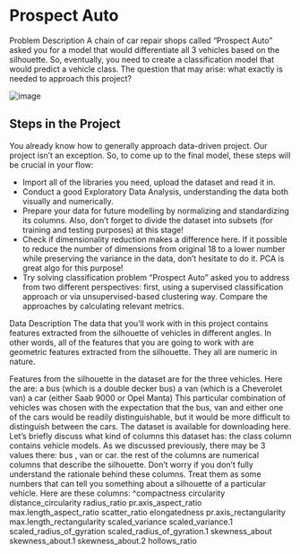 # Prospect Auto
Problem Description
A chain of car repair shops called “Prospect Auto” asked you for a model that would differentiate all 3 vehicles based on the silhouette. So, eventually, you need to create a classification model that would predict a vehicle class. The question that may arise: what exactly is needed to approach this project? 

![image](https://github.com/user-attachments/assets/71b41c62-5439-4ff1-b0cb-4ae18961f94c)

## Steps in the Project 





You already know how to generally approach data-driven project. Our project isn’t an exception. So, to come up to the final model, these steps will be crucial in your flow:
- Import all of the libraries you need, upload the dataset and read it in.
- Conduct a good Exploratory Data Analysis, understanding the data both visually and numerically.
- Prepare your data for future modelling by normalizing and standardizing its columns. Also, don’t forget to divide the dataset into subsets (for training and testing purposes) at this stage!
- Check if dimensionality reduction makes a difference here. If it possible to reduce the number of dimensions from original 18 to a lower number while preserving the variance in the data, don’t hesitate to do it. PCA is great algo for this purpose!
- Try solving classification problem “Prospect Auto” asked you to address from two different perspectives: first, using a supervised classification approach or via unsupervised-based clustering way. Compare the approaches by calculating relevant metrics.

Data Description
The data that you’ll work with in this project contains features extracted from the silhouette of vehicles in different angles. In other words, all of the features that you are going to work with are geometric features extracted from the silhouette. They all are numeric in nature.

Features from the silhouette in the dataset are for the three vehicles. Here the are:
a bus (which is a double decker bus)
a van (which is a Cheverolet van)
a car (either Saab 9000 or Opel Manta)
This particular combination of vehicles was chosen with the expectation that the bus, van and either one of the cars would be readily distinguishable, but it would be more difficult to distinguish between the cars.
The dataset is available for downloading here. Let’s briefly discuss what kind of columns this dataset has:
the class column contains vehicle models. As we discussed previously, there may be 3 values there: bus , van or car.
the rest of the columns are numerical columns that describe the silhouette. Don’t worry if you don’t fully understand the rationale behind these columns. Treat them as some numbers that can tell you something about a silhouette of a particular vehicle. Here are these columns:
^compactness
circularity
distance_circularity
radius_ratio
pr.axis_aspect_ratio
max.length_aspect_ratio
scatter_ratio
elongatedness
pr.axis_rectangularity
max.length_rectangularity
scaled_variance
scaled_variance.1
scaled_radius_of_gyration
scaled_radius_of_gyration.1
skewness_about
skewness_about.1
skewness_about.2
hollows_ratio
